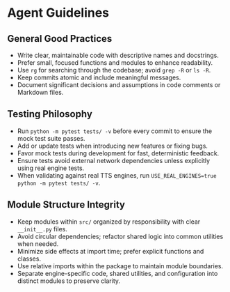 # Agent Guidelines

## General Good Practices
- Write clear, maintainable code with descriptive names and docstrings.
- Prefer small, focused functions and modules to enhance readability.
- Use `rg` for searching through the codebase; avoid `grep -R` or `ls -R`.
- Keep commits atomic and include meaningful messages.
- Document significant decisions and assumptions in code comments or Markdown files.

## Testing Philosophy
- Run `python -m pytest tests/ -v` before every commit to ensure the mock test suite passes.
- Add or update tests when introducing new features or fixing bugs.
- Favor mock tests during development for fast, deterministic feedback.
- Ensure tests avoid external network dependencies unless explicitly using real engine tests.
- When validating against real TTS engines, run `USE_REAL_ENGINES=true python -m pytest tests/ -v`.

## Module Structure Integrity
- Keep modules within `src/` organized by responsibility with clear `__init__.py` files.
- Avoid circular dependencies; refactor shared logic into common utilities when needed.
- Minimize side effects at import time; prefer explicit functions and classes.
- Use relative imports within the package to maintain module boundaries.
- Separate engine-specific code, shared utilities, and configuration into distinct modules to preserve clarity.
